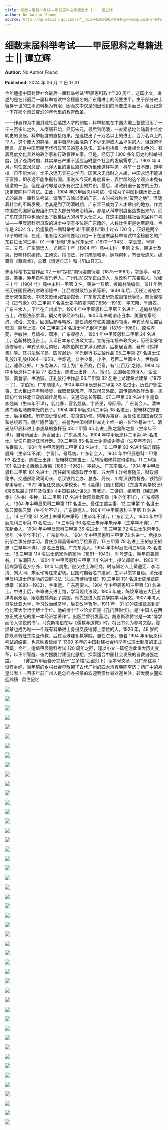 ```yaml
---
title: 细数末届科举考试——甲辰恩科之粤籍进士 ||   谭立辉
author: No Author Found
source: http://mp.weixin.qq.com/s?__biz=MzA5MDkxNTA4Ng==&amp;mid=2454915227&amp;idx=1&amp;sn=478a03f384ee950f32bb8ddfdc1229ed&amp;chksm=87a3c0fab0d449ece2c3358495514c62838bcfcdfc815debc7baf1b20541ade0109263c5f37a&poc_token=HJ_Do2ejHyO-wNZGG8Q1S8FdPgy1YBBEob-nUEme
---
```


# 细数末届科举考试——甲辰恩科之粤籍进士 || 谭立辉

**Author:** No Author Found

**Published:** 2024 年 06 月 11 日 17:31

今年适逢中国封建社会最后一届科举考试“甲辰恩科取士”120 周年，这篇小文，讲述的是在此最后一届科举考试中金榜题名的广东籍进士的简要生平。由于部分进士留存于世的生平资料极为有限，因而文中仅是列出他们的简要生平而已。藉此纪念一下在那个风云变幻的年代里的教育改革。

——作者作为中国封建社会选拔人才的制度，科举制度在中国大地上整整沿用了一千三百多年之久。从隋唐开始，经历宋元，最后到明清，一直紧紧地伴随着中华文明史的发展。科举制度的直接结果，是选拔出了十万名以上的进士，百万名以上的举人。这个庞大的群落，当中自然也会混杂了不少无聊或人品卑劣的人，但就整体而言，却是中国历朝历代行政官员的基本队伍，其中包括着一大批极为出色的、有着高度文化素养的政治家和行政管理专家。但是，经历了 1300 多年历史的科举制度，到了晚清时期，其实早已严重不适应当时整个社会的发展需求了。1903 年 4 月，时任直隶总督、北洋大臣的袁世凯在奏折里便这样写道：科举一日不废，即学校一日不能大兴，士子永远无实在之学问，国家永无救时之人纔，中国永远不能进于富强，即永远不能争衡各国。虽说从今天的角度看来，袁世凯的这个观点未免有偏激的一面，但在当时却是众多有识之士的共识。最后，清政府迫于各方的压力，决定废除科举考试。由此，1904 年的甲辰恩科考试，便成为了中国封建历史上正式的最后一届科举考试。偏隅于五岭以南的广东，古时被戏称为“蛮荒之地”。但随着社会的不断发展，尤其是到了明清时期，广东早已成为了人才辈出的地方。作为中国古代国家官僚组织中绝大部分的政治精英，都是从科举制度里选拔出来的，而广东在这其中也涌现出了数量巨大的科举入仕之人。在这中国封建社会末届科举考试——甲辰恩科所录取的进士中便有多位是广东籍的，人数比例更是达至巅峰。今年是 2024 年，恰逢最后一届科举考试“甲辰恩科”取士过去 120 年，正好是两个甲子的时间，在此，笔者给大家简要地介绍一下在这末届科举考试中金榜题名的广东籍进士的生平。01.一甲“榜眼”朱汝珍朱汝珍（1870—1943），字玉堂，号聘三，又号。广东清远人。光绪三十年（1904 年）高中末科一甲第 2 名，赐进士及第，授翰林院编修。工诗文，擅书法，行书疏淡和平，娴静爽利，有晋唐遗风。编纂有《藏霞集》，总纂《清远县志》和《阳山县志》。

朱汝珍楷书立轴作品 02.一甲“探花”商衍鎏商衍鎏（1875—1963），字藻亭，号又章，冕臣，晚年自称康乐老人。广州驻防汉军正白旗人，后改称广东番禺人。光绪三十年（1904 年）高中末科一甲第 3 名，赐进士及第，授翰林院编修。1911 年后任历任国民政府财政部秘书、江西省财政特派员等职。1949 年后，历任江苏省文史研究馆馆长、中央文史研究馆副馆长、广东省文史研究馆副馆长等职。商衍鎏楷书《正气歌》03.二甲第 7 名进士麦鸿钧麦鸿钧(1866—1918)，字志昭，号惠农。广东三水人。早年在广州求学。1904 年中甲辰恩科二甲第 7 名进士，选翰林院庶吉士，改授法部参事。嗣又考录经济特科。1905 年奉朝谕赴日本、美国考察经济、政治、文化。回国后参与朝政。旋任清政府驻美国纽约领事。辛亥革命后罢官归国，隐居上海。04.二甲第 24 名进士岑光樾岑光樾（1876—1960），原名孝宪，字敏仲，号鹤禅、圆净。广东顺德人。1904 年中甲辰恩科二甲第 24 名进士，选翰林院庶吉士。入读日本东京法政大学。宣统元年授奉政大夫，历任实录馆协修等职。辛亥革命后南归，与陈伯陶在罗浮山修道。后移居香港，著有《鹤禅集》等。其书法赵子昂，圆浑遒劲。岑光樾行书立轴作品 05.二甲第 27 名进士江孔殷江孔殷(1864—1951)，字韶选，又字少泉，小字，号百二兰斋主人，世称霞公，谑称江虾。广东南海人。祖上为广东茶商，巨富，有“江百万”之称。1904 年中甲辰恩科二甲第 27 名进士，赐进士出身，入，授职。民国著名的诗人、企业家、美食家、书法家。江孔殷行书作品 06.二甲第 32 名进士龙建章龙建章（1872—？），字伯扬。广东顺德人。1904 年中甲辰恩科二甲第 32 名进士。历任户部主事、五大臣出洋考察参赞、截取繁缺知府、电政司员外郎、邮传部承政厅佥事。民国初年曾任北洋政府邮传局局长、交通部总长等职。07.二甲第 38 名进士李翘燊李翘燊（生卒年不详），名兆春，官名翘燊，字贤发，号际唐。广东新会人。清末澳门著名赌商李光的长子。1904 年中甲辰恩科二甲第 38 名进士，授翰林院庶吉士，后授编修。历充国史馆协修、实录馆协修、崇陵办事官。后曾任民国国会议员和总统顾问。晚年隐居澳门。被誉为中国封建科举史上唯一的一位“外籍进士”。清光绪甲辰科进士李翘燊的旗杆石 08.二甲第 45 名进士陈之鼐陈之鼐（生卒年不详），自号蒟居士、蒟香居士。广东番禺人。1904 年中甲辰恩科二甲第 45 名进士。曾任户部浙江司行走。09.二甲第 83 名进士谢銮坡谢銮坡（生卒年不详），广东番禺人。1904 年中甲辰恩科二甲第 83 名进士。10.二甲第 93 名进士陈启辉陈启辉（生卒年不详）,字晋伟，号笃初。广东新会人。1904 年中甲辰恩科二甲第 93 名进士，赐进士出身，授翰林院庶吉士，后转授编修并赏侍讲衔。11.二甲第 101 名进士关赓麟关赓麟（1880—1962），字颖人。广东南海人。1904 年中甲辰恩科二甲第 101 名进士。历任邮传部承政厅佥事、五大臣出洋考察随员、财政部秘书，交通部路政司司长、京汉铁路会办、总办、局长，川粤汉铁路督办，铁路部参事等职。1922 年担任交通大学校长。有《瀛谭》《借山楼集》《东游考察学校记》《京汉铁路之现在及将来》《中国铁路史讲义》等著述。工诗词，编著有《稊园诗集》（丛书）多种。12.二甲第 117 名进士欧阳鼐欧阳鼐（生卒年不详），广东顺德人。1904 年中甲辰恩科二甲第 117 名进士。曾任工部主事。13.三甲第 11 名进士张云翼张云翼（生卒年不详），广东顺德人。1904 年中甲辰恩科三甲第 11 名进士。14.三甲第 31 名进士朱秉筠朱秉筠（生卒年不详），广东新会人。1904 年中甲辰恩科三甲第 31 名进士。15.三甲第 36 名进士朱泽年朱泽年（生卒年不详），广东新会人。1904 年中甲辰恩科三甲第 36 名进士。16.三甲第 72 名进士朱崇年朱崇年（生卒年不详），广东新会人。1904 年中甲辰恩科三甲第 72 名进士。后授以刑部主事分部学习。曾任京师高等审检厅检察官。17.三甲第 78 名进士王树忠王树忠（生卒年不详），原名王五楠。广东东莞人。1904 年中甲辰恩科三甲第 78 名进士。18.三甲第 114 名进士范家驹范家驹（1881—1943），别号芝生，晚年自署蹶翁。广东潮阳人。1904 年中甲辰恩科三甲第 114 名进士，授法部郎中。1906 年因病辞官返乡疗养，1910 年病愈，随父往上海经商，时与知名人士黄遵宪、李瑞清、刘大同、朱汝珍等往来密切。民国时期著名书法家，生平以鬻字自给。清光绪甲辰科进士范家驹的四屏书法（汕头市博物馆藏）19.三甲第 131 名进士陈焕章陈焕章（1880—1933），字重远。广东高要人。1904 年中甲辰恩科三甲第 131 名进士。中进士后，奉命进入进士馆，学习现代法政。1905 年底，陈焕章随五大臣出洋考察政治，跟着戴慈鸿到了美国。他先是进入库克学院学习英文。1907 年考入哥伦比亚大学，学习政治经济学，后又改学哲学。1911 年，31 岁的陈焕章拿到哥伦比亚大学哲学博士学位。他的博士毕业论文正是《孔门理财学》，是“中国人在西方正式出版的第一本经济学著作”。出版后曾引发轰动，凯恩斯称赞它是一本"博学而令人愉悦的书"，马克斯韦伯在写《儒教与道教》时，将此书列为参考文献。陈焕章也成为唯一一个既有科举进士身份又获得博士学位的人。1926 年，46 岁的陈焕章转赴东南亚传教，后在香港建孔教学院，自任院长。随着 1904 年甲辰恩科考试的结束，也意味着延续了 1300 多年的中国封建社会科举考试取士制度的正式落幕。今年，适值甲辰恩科考试 120 周年之际，谨以小文一篇纪念此重大历史变革，以不断警醒、奋力摆脱封建僵化思想，探索适合中国社会发展的自救自强之路。      （谭立辉甲辰春分完稿于“三多楼”西窗灯下）读本号文章，品广州往事：没有乡绅，百年前的乡村社会早散架了古代广州的四大清真寺陈李济：药厂中的寿星公看！一百多年前广州人是怎样办报纸的欢迎赞赏作者欢迎关注，转发朋友圈欢迎赐稿   留住记忆

![](https://mmbiz.qpic.cn/mmbiz_png/bL2iaicTYdZn55nuwV9SlJic8B5unaj2KRx6IggUhYMW4Tic7TOpBOxD8ZDiawDdFTEkfpGRAC3C5c26nUbGFicica11w/640?wx_fmt=png&from=appmsg)

![](https://mmbiz.qpic.cn/mmbiz_png/bL2iaicTYdZn55nuwV9SlJic8B5unaj2KRxGaQ9eWYicHWHoWA54ZU631jNQTrHdgJqLPk4m4dibKGlIiaxU9vSxR2XA/640?wx_fmt=png&from=appmsg)

![](https://mmbiz.qpic.cn/mmbiz_jpg/PJWG74pLsMakBIhGzvianKRA6HTLfmcicKAiaicJ6AcnN9YqxxB55Fzd4wKbvQXoxwpcOAEBsCKWUh0DfZiaklqxkwQ/640?from=appmsg)

![](https://mmbiz.qpic.cn/mmbiz_png/bL2iaicTYdZn7xzxia26YkFQXxhBhs4AiaibpFxjLg25s3xXepFiclPBeEQSxshcdGlO3icTPUsFjfxXLXCtQVa7Mxl8A/640?wx_fmt=png&from=appmsg)

![](https://mmbiz.qpic.cn/mmbiz_png/bL2iaicTYdZn55nuwV9SlJic8B5unaj2KRx6IggUhYMW4Tic7TOpBOxD8ZDiawDdFTEkfpGRAC3C5c26nUbGFicica11w/640?wx_fmt=png&from=appmsg)

![](https://mmbiz.qpic.cn/mmbiz_png/bL2iaicTYdZn55nuwV9SlJic8B5unaj2KRxGaQ9eWYicHWHoWA54ZU631jNQTrHdgJqLPk4m4dibKGlIiaxU9vSxR2XA/640?wx_fmt=png&from=appmsg)

![](https://mmbiz.qpic.cn/mmbiz_jpg/PJWG74pLsMakBIhGzvianKRA6HTLfmcicKkNx2xibicqAgoJA11rRTK95loBwl7vlSlan46zIpJsJqic2eo71ZyOJZA/640?from=appmsg)

![](https://mmbiz.qpic.cn/mmbiz_png/bL2iaicTYdZn55nuwV9SlJic8B5unaj2KRx6IggUhYMW4Tic7TOpBOxD8ZDiawDdFTEkfpGRAC3C5c26nUbGFicica11w/640?wx_fmt=png&from=appmsg)

![](https://mmbiz.qpic.cn/mmbiz_png/bL2iaicTYdZn55nuwV9SlJic8B5unaj2KRxGaQ9eWYicHWHoWA54ZU631jNQTrHdgJqLPk4m4dibKGlIiaxU9vSxR2XA/640?wx_fmt=png&from=appmsg)

![](https://mmbiz.qpic.cn/mmbiz_png/bL2iaicTYdZn55nuwV9SlJic8B5unaj2KRx6IggUhYMW4Tic7TOpBOxD8ZDiawDdFTEkfpGRAC3C5c26nUbGFicica11w/640?wx_fmt=png&from=appmsg)

![](https://mmbiz.qpic.cn/mmbiz_png/bL2iaicTYdZn55nuwV9SlJic8B5unaj2KRxGaQ9eWYicHWHoWA54ZU631jNQTrHdgJqLPk4m4dibKGlIiaxU9vSxR2XA/640?wx_fmt=png&from=appmsg)

![](https://mmbiz.qpic.cn/mmbiz_jpg/PJWG74pLsMakBIhGzvianKRA6HTLfmcicKyK77lRu3LqhQd4uvRUC26CWgnibbkX9JJIFuY8VukhcbCHSSicxppCiaQ/640?from=appmsg)

![](https://mmbiz.qpic.cn/mmbiz_png/bL2iaicTYdZn55nuwV9SlJic8B5unaj2KRx6IggUhYMW4Tic7TOpBOxD8ZDiawDdFTEkfpGRAC3C5c26nUbGFicica11w/640?wx_fmt=png&from=appmsg)

![](https://mmbiz.qpic.cn/mmbiz_png/bL2iaicTYdZn55nuwV9SlJic8B5unaj2KRxGaQ9eWYicHWHoWA54ZU631jNQTrHdgJqLPk4m4dibKGlIiaxU9vSxR2XA/640?wx_fmt=png&from=appmsg)

![](https://mmbiz.qpic.cn/mmbiz_gif/Ljib4So7yuWjqp7ibVoRPAdAvoyUcCwvCPol6vgOY0SiacN850YPHMOib9oMz5qGUKb1Io9mmAMgAWBD82OKpXYt9A/640?wx_fmt=gif&from=appmsg)

![](https://mmbiz.qpic.cn/mmbiz_jpg/PJWG74pLsMakBIhGzvianKRA6HTLfmcicKxP7QspCa1TWATLicUeGb9ElUqQMkmUcsVzNI6MsEiaBSguK01JeJAe6w/640?from=appmsg)

![](https://mmbiz.qpic.cn/mmbiz_png/bL2iaicTYdZn55nuwV9SlJic8B5unaj2KRx6IggUhYMW4Tic7TOpBOxD8ZDiawDdFTEkfpGRAC3C5c26nUbGFicica11w/640?wx_fmt=png&from=appmsg)

![](https://mmbiz.qpic.cn/mmbiz_png/bL2iaicTYdZn55nuwV9SlJic8B5unaj2KRxGaQ9eWYicHWHoWA54ZU631jNQTrHdgJqLPk4m4dibKGlIiaxU9vSxR2XA/640?wx_fmt=png&from=appmsg)

![](https://mmbiz.qpic.cn/mmbiz_png/bL2iaicTYdZn55nuwV9SlJic8B5unaj2KRx6IggUhYMW4Tic7TOpBOxD8ZDiawDdFTEkfpGRAC3C5c26nUbGFicica11w/640?wx_fmt=png&from=appmsg)

![](https://mmbiz.qpic.cn/mmbiz_png/bL2iaicTYdZn55nuwV9SlJic8B5unaj2KRxGaQ9eWYicHWHoWA54ZU631jNQTrHdgJqLPk4m4dibKGlIiaxU9vSxR2XA/640?wx_fmt=png&from=appmsg)

![](https://mmbiz.qpic.cn/mmbiz_jpg/PJWG74pLsMakBIhGzvianKRA6HTLfmcicKDyD8FPBU9rexibR7LiaDA2XVQ6ee1OmAXYmGIhIe7GORCtpJiaECKRF3g/640?from=appmsg)

![](https://mmbiz.qpic.cn/mmbiz_png/bL2iaicTYdZn55nuwV9SlJic8B5unaj2KRx6IggUhYMW4Tic7TOpBOxD8ZDiawDdFTEkfpGRAC3C5c26nUbGFicica11w/640?wx_fmt=png&from=appmsg)

![](https://mmbiz.qpic.cn/mmbiz_png/bL2iaicTYdZn55nuwV9SlJic8B5unaj2KRxGaQ9eWYicHWHoWA54ZU631jNQTrHdgJqLPk4m4dibKGlIiaxU9vSxR2XA/640?wx_fmt=png&from=appmsg)

![](https://mmbiz.qpic.cn/mmbiz_png/bL2iaicTYdZn55nuwV9SlJic8B5unaj2KRx6IggUhYMW4Tic7TOpBOxD8ZDiawDdFTEkfpGRAC3C5c26nUbGFicica11w/640?wx_fmt=png&from=appmsg)

![](https://mmbiz.qpic.cn/mmbiz_png/bL2iaicTYdZn55nuwV9SlJic8B5unaj2KRxGaQ9eWYicHWHoWA54ZU631jNQTrHdgJqLPk4m4dibKGlIiaxU9vSxR2XA/640?wx_fmt=png&from=appmsg)

![](https://mmbiz.qpic.cn/mmbiz_png/bL2iaicTYdZn55nuwV9SlJic8B5unaj2KRx6IggUhYMW4Tic7TOpBOxD8ZDiawDdFTEkfpGRAC3C5c26nUbGFicica11w/640?wx_fmt=png&from=appmsg)

![](https://mmbiz.qpic.cn/mmbiz_png/bL2iaicTYdZn55nuwV9SlJic8B5unaj2KRxGaQ9eWYicHWHoWA54ZU631jNQTrHdgJqLPk4m4dibKGlIiaxU9vSxR2XA/640?wx_fmt=png&from=appmsg)

![](https://mmbiz.qpic.cn/mmbiz_png/bL2iaicTYdZn55nuwV9SlJic8B5unaj2KRx6IggUhYMW4Tic7TOpBOxD8ZDiawDdFTEkfpGRAC3C5c26nUbGFicica11w/640?wx_fmt=png&from=appmsg)

![](https://mmbiz.qpic.cn/mmbiz_png/bL2iaicTYdZn55nuwV9SlJic8B5unaj2KRxGaQ9eWYicHWHoWA54ZU631jNQTrHdgJqLPk4m4dibKGlIiaxU9vSxR2XA/640?wx_fmt=png&from=appmsg)

![](https://mmbiz.qpic.cn/mmbiz_png/bL2iaicTYdZn55nuwV9SlJic8B5unaj2KRx6IggUhYMW4Tic7TOpBOxD8ZDiawDdFTEkfpGRAC3C5c26nUbGFicica11w/640?wx_fmt=png&from=appmsg)

![](https://mmbiz.qpic.cn/mmbiz_png/bL2iaicTYdZn55nuwV9SlJic8B5unaj2KRxGaQ9eWYicHWHoWA54ZU631jNQTrHdgJqLPk4m4dibKGlIiaxU9vSxR2XA/640?wx_fmt=png&from=appmsg)

![](https://mmbiz.qpic.cn/mmbiz_png/bL2iaicTYdZn55nuwV9SlJic8B5unaj2KRx6IggUhYMW4Tic7TOpBOxD8ZDiawDdFTEkfpGRAC3C5c26nUbGFicica11w/640?wx_fmt=png&from=appmsg)

![](https://mmbiz.qpic.cn/mmbiz_png/bL2iaicTYdZn55nuwV9SlJic8B5unaj2KRxGaQ9eWYicHWHoWA54ZU631jNQTrHdgJqLPk4m4dibKGlIiaxU9vSxR2XA/640?wx_fmt=png&from=appmsg)

![](https://mmbiz.qpic.cn/mmbiz_png/bL2iaicTYdZn55nuwV9SlJic8B5unaj2KRx6IggUhYMW4Tic7TOpBOxD8ZDiawDdFTEkfpGRAC3C5c26nUbGFicica11w/640?wx_fmt=png&from=appmsg)

![](https://mmbiz.qpic.cn/mmbiz_png/bL2iaicTYdZn55nuwV9SlJic8B5unaj2KRxGaQ9eWYicHWHoWA54ZU631jNQTrHdgJqLPk4m4dibKGlIiaxU9vSxR2XA/640?wx_fmt=png&from=appmsg)

![](https://mmbiz.qpic.cn/mmbiz_png/bL2iaicTYdZn55nuwV9SlJic8B5unaj2KRx6IggUhYMW4Tic7TOpBOxD8ZDiawDdFTEkfpGRAC3C5c26nUbGFicica11w/640?wx_fmt=png&from=appmsg)

![](https://mmbiz.qpic.cn/mmbiz_png/bL2iaicTYdZn55nuwV9SlJic8B5unaj2KRxGaQ9eWYicHWHoWA54ZU631jNQTrHdgJqLPk4m4dibKGlIiaxU9vSxR2XA/640?wx_fmt=png&from=appmsg)

![](https://mmbiz.qpic.cn/mmbiz_png/bL2iaicTYdZn55nuwV9SlJic8B5unaj2KRx6IggUhYMW4Tic7TOpBOxD8ZDiawDdFTEkfpGRAC3C5c26nUbGFicica11w/640?wx_fmt=png&from=appmsg)

![](https://mmbiz.qpic.cn/mmbiz_png/bL2iaicTYdZn55nuwV9SlJic8B5unaj2KRxGaQ9eWYicHWHoWA54ZU631jNQTrHdgJqLPk4m4dibKGlIiaxU9vSxR2XA/640?wx_fmt=png&from=appmsg)

![](https://mmbiz.qpic.cn/mmbiz_png/bL2iaicTYdZn55nuwV9SlJic8B5unaj2KRx6IggUhYMW4Tic7TOpBOxD8ZDiawDdFTEkfpGRAC3C5c26nUbGFicica11w/640?wx_fmt=png&from=appmsg)

![](https://mmbiz.qpic.cn/mmbiz_png/bL2iaicTYdZn55nuwV9SlJic8B5unaj2KRxGaQ9eWYicHWHoWA54ZU631jNQTrHdgJqLPk4m4dibKGlIiaxU9vSxR2XA/640?wx_fmt=png&from=appmsg)

![](https://mmbiz.qpic.cn/mmbiz_png/bL2iaicTYdZn55nuwV9SlJic8B5unaj2KRx6IggUhYMW4Tic7TOpBOxD8ZDiawDdFTEkfpGRAC3C5c26nUbGFicica11w/640?wx_fmt=png&from=appmsg)

![](https://mmbiz.qpic.cn/mmbiz_png/bL2iaicTYdZn55nuwV9SlJic8B5unaj2KRxGaQ9eWYicHWHoWA54ZU631jNQTrHdgJqLPk4m4dibKGlIiaxU9vSxR2XA/640?wx_fmt=png&from=appmsg)

![](https://mmbiz.qpic.cn/mmbiz_jpg/PJWG74pLsMakBIhGzvianKRA6HTLfmcicKpaCIHbVUzgQ0vbnwGjEjZVMX6pywHLmR3uZwx4FLYFUQibeEh92dXHQ/640?from=appmsg)

![](https://mmbiz.qpic.cn/mmbiz_gif/Ljib4So7yuWgTRnJNwP3C2KVXxnyG3rBYtxthWEBawLYghHUOoSnzgUNIepwBNndPmL463dmzCVlkTiaib20NAL6Q/640?wx_fmt=gif&from=appmsg)

![](https://mmbiz.qpic.cn/mmbiz_png/bL2iaicTYdZn55nuwV9SlJic8B5unaj2KRx6IggUhYMW4Tic7TOpBOxD8ZDiawDdFTEkfpGRAC3C5c26nUbGFicica11w/640?wx_fmt=png&from=appmsg)

![](https://mmbiz.qpic.cn/mmbiz_png/bL2iaicTYdZn55nuwV9SlJic8B5unaj2KRxGaQ9eWYicHWHoWA54ZU631jNQTrHdgJqLPk4m4dibKGlIiaxU9vSxR2XA/640?wx_fmt=png&from=appmsg)
